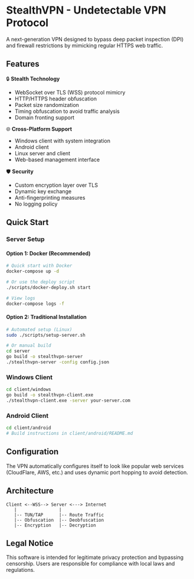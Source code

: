 # StealthVPN - Undetectable VPN Protocol

A next-generation VPN designed to bypass deep packet inspection (DPI) and firewall restrictions by mimicking regular HTTPS web traffic.

## Features

🔒 **Stealth Technology**
- WebSocket over TLS (WSS) protocol mimicry
- HTTP/HTTPS header obfuscation
- Packet size randomization
- Timing obfuscation to avoid traffic analysis
- Domain fronting support

🌐 **Cross-Platform Support**
- Windows client with system integration
- Android client
- Linux server and client
- Web-based management interface

🛡️ **Security**
- Custom encryption layer over TLS
- Dynamic key exchange
- Anti-fingerprinting measures
- No logging policy

## Quick Start

### Server Setup

#### Option 1: Docker (Recommended)
```bash
# Quick start with Docker
docker-compose up -d

# Or use the deploy script
./scripts/docker-deploy.sh start

# View logs
docker-compose logs -f
```

#### Option 2: Traditional Installation
```bash
# Automated setup (Linux)
sudo ./scripts/setup-server.sh

# Or manual build
cd server
go build -o stealthvpn-server
./stealthvpn-server -config config.json
```

### Windows Client
```bash
cd client/windows
go build -o stealthvpn-client.exe
./stealthvpn-client.exe -server your-server.com
```

### Android Client
```bash
cd client/android
# Build instructions in client/android/README.md
```

## Configuration

The VPN automatically configures itself to look like popular web services (CloudFlare, AWS, etc.) and uses dynamic port hopping to avoid detection.

## Architecture

```
Client <--WSS--> Server <---> Internet
   |                |
   |-- TUN/TAP      |-- Route Traffic
   |-- Obfuscation  |-- Deobfuscation
   |-- Encryption   |-- Decryption
```

## Legal Notice

This software is intended for legitimate privacy protection and bypassing censorship. Users are responsible for compliance with local laws and regulations. 